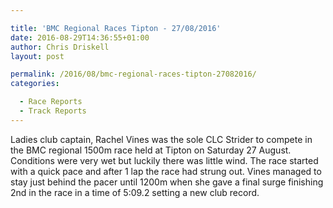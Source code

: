 ```yaml
---

title: 'BMC Regional Races Tipton - 27/08/2016'
date: 2016-08-29T14:36:55+01:00
author: Chris Driskell
layout: post

permalink: /2016/08/bmc-regional-races-tipton-27082016/
categories:

  - Race Reports
  - Track Reports
---
```

Ladies club captain, Rachel Vines was the sole CLC Strider to compete in the BMC regional 1500m race held at Tipton on Saturday 27 August. Conditions were very wet but luckily there was little wind. The race started with a quick pace and after 1 lap the race had strung out. Vines managed to stay just behind the pacer until 1200m when she gave a final surge finishing 2nd in the race in a time of 5:09.2 setting a new club record.